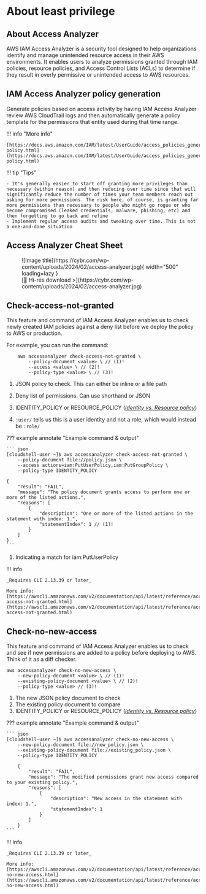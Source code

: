 # About least privilege

## About Access Analyzer
AWS IAM Access Analyzer is a security tool designed to help organizations identify and manage unintended resource access in their AWS environments. It enables users to analyze permissions granted through IAM policies, resource policies, and Access Control Lists (ACLs) to determine if they result in overly permissive or unintended access to AWS resources.

## IAM Access Analyzer policy generation
Generate policies based on access activity by having IAM Access Analyzer review AWS CloudTrail logs and then automatically generate a policy template for the permissions that entity used during that time range.

!!! info "More info"

    [https://docs.aws.amazon.com/IAM/latest/UserGuide/access_policies_generate-policy.html](https://docs.aws.amazon.com/IAM/latest/UserGuide/access_policies_generate-policy.html)

!!! tip "Tips"

    - It's generally easier to start off granting more privileges than necessary (within reason) and then reducing over time since that will significantly reduce the number of times your team members reach out asking for more permissions. The risk here, of course, is granting far more permissions than necessary to people who might go rogue or who become compromised (leaked credentials, malware, phishing, etc) and then forgetting to go back and refine
    - Implement regular access audits and tweaking over time. This is not a one-and-done situation

## Access Analyzer Cheat Sheet
<figure markdown>
  ![Image title](https://cybr.com/wp-content/uploads/2024/02/access-analyzer.jpg){ width="500" loading=lazy }
    <figcaption>[💾 Hi-res download >](https://cybr.com/wp-content/uploads/2024/02/access-analyzer.jpg)</figcaption>
</figure>

## Check-access-not-granted
This feature and command of IAM Access Analyzer enables us to check newly created IAM policies against a deny list before we deploy the policy to AWS or production.

For example, you can run the command:
```
    aws accessanalyzer check-access-not-granted \
        --policy-document <value> \ // (1)!
        --access <value> \ // (2)!
        --policy-type <value> \ // (3)!
```

1. JSON policy to check. This can either be inline or a file path
2. Deny list of permissions. Can use shorthand or JSON
3. IDENTITY_POLICY or RESOURCE_POLICY (_[Identity vs. Resource policy](/aws/iam/about-iam/)_)

1. `:user/` tells us this is a user identity and not a role, which would instead be `:role/`

??? example annotate "Example command & output"

    ``` json
    [cloudshell-user ~]$ aws accessanalyzer check-access-not-granted \
        --policy-document file://policy.json \
        --access actions=iam:PutUserPolicy,iam:PutGroupPolicy \
        --policy-type IDENTITY_POLICY

    {
        "result": "FAIL",
        "message": "The policy document grants access to perform one or more of the listed actions.",
        "reasons": [
            {
                "description": "One or more of the listed actions in the statement with index: 1.",
                "statementIndex": 1 // (1)!
            }
        ]
    }
    ```

1. Indicating a match for iam:PutUserPolicy

!!! info 

    _Requires CLI 2.13.39 or later_

    More info: [https://awscli.amazonaws.com/v2/documentation/api/latest/reference/accessanalyzer/check-access-not-granted.html](https://awscli.amazonaws.com/v2/documentation/api/latest/reference/accessanalyzer/check-access-not-granted.html)

## Check-no-new-access
This feature and command of IAM Access Analyzer enables us to check and see if new permissions are added to a policy before deploying to AWS. Think of it as a diff checker.

```
aws accessanalyzer check-no-new-access \
    --new-policy-document <value> \ // (1)!
    --existing-policy-document <value> \ // (2)! 
    --policy-type <value> // (3)! 
```

1. The new JSON policy document to check
2. The existing policy document to compare
3. IDENTITY_POLICY or RESOURCE_POLICY (_[Identity vs. Resource policy](/aws/iam/about-iam/)_)

??? example annotate "Example command & output"

    ``` json
    [cloudshell-user ~]$ aws accessanalyzer check-no-new-access \
        --new-policy-document file://new_policy.json \
        --existing-policy-document file://existing_policy.json \
        --policy-type IDENTITY_POLICY

        {
            "result": "FAIL",
            "message": "The modified permissions grant new access compared to your existing policy.",
            "reasons": [
                {
                    "description": "New access in the statement with index: 1.",
                    "statementIndex": 1
                }
            ]
        }
    ```

!!! info 
    
    _Requires CLI 2.13.39 or later_

    More info: [https://awscli.amazonaws.com/v2/documentation/api/latest/reference/accessanalyzer/check-no-new-access.html](https://awscli.amazonaws.com/v2/documentation/api/latest/reference/accessanalyzer/check-no-new-access.html)
